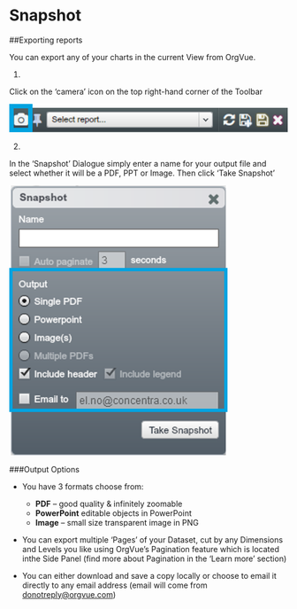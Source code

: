 # Snapshot

##Exporting reports

You can export any of your charts in the current View from OrgVue.

1.
Click on the ‘camera’ icon on the top right-hand corner of the Toolbar

![](5-014.snapshotcamera.png)

2.
In the ‘Snapshot’ Dialogue simply enter a name for your output file and select whether it will be a PDF, PPT or Image. Then click ‘Take Snapshot’

![](5-015.takesnapshot.png)

###Output Options

* You have 3 formats choose from:
  * **PDF** – good quality & infinitely zoomable
  * **PowerPoint** editable objects in PowerPoint
  * **Image** – small size transparent image in PNG

* You can export multiple ‘Pages’ of your Dataset, cut by any Dimensions and Levels you like using OrgVue’s Pagination feature which is located inthe Side Panel (find more about Pagination in the ‘Learn more’ section)

* You can either download and save a copy locally or choose to email it directly to any email address (email will come from donotreply@orgvue.com) 
